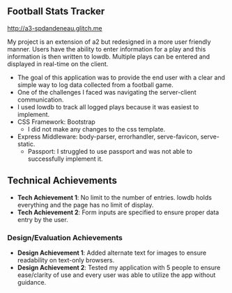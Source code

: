 ## Football Stats Tracker

http://a3-spdandeneau.glitch.me

My project is an extension of a2 but redesigned in a more user friendly manner. Users have the ability to enter information for a play and this information is then written to lowdb. Multiple plays can be entered and displayed in real-time on the client.

- The goal of this application was to provide the end user with a clear and simple way to log data collected from a football game.
- One of the challenges I faced was navigating the server-client communication.
- I used lowdb to track all logged plays because it was easiest to implement.
- CSS Framework: Bootstrap
  - I did not make any changes to the css template.
- Express Middleware: body-parser, errorhandler, serve-favicon, serve-static.
  - Passport: I struggled to use passport and was not able to successfully implement it.

## Technical Achievements
- **Tech Achievement 1**: No limit to the number of entries. lowdb holds everything and the page has no limit of display.
- **Tech Achievement 2**: Form inputs are specified to ensure proper data entry by the user.

### Design/Evaluation Achievements
- **Design Achievement 1**: Added alternate text for images to ensure readability on text-only browsers.
- **Design Achievement 2**: Tested my application with 5 people to ensure ease/clarity of use and every user was able to utilize the app without guidance.
